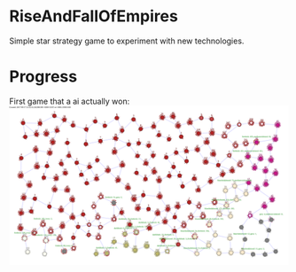 # RiseAndFallOfEmpires
Simple star strategy game to experiment with new technologies.


# Progress
First game that a ai actually won:
![./files/examples/20170916.svg](./files/examples/20170916.svg)

